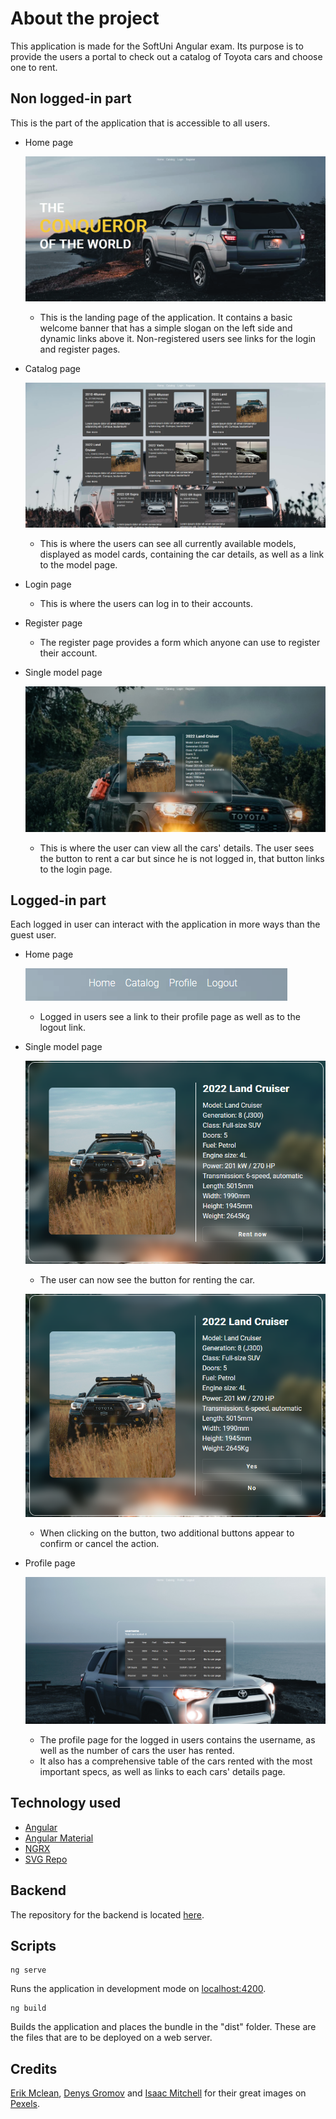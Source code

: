 # About the project

This application is made for the SoftUni Angular exam. Its purpose is to provide the users a portal to check out a catalog of Toyota cars and choose one to rent.

## Non logged-in part

This is the part of the application that is accessible to all users.

- Home page

  ![Home page for not logged in users](src/assets/homepage-notloggedin.PNG)

  - This is the landing page of the application. It contains a basic welcome banner that has a simple slogan on the left side and dynamic links above it. Non-registered users see links for the login and register pages.

- Catalog page

  ![Catalog page](src/assets/catalogpage.PNG)
  - This is where the users can see all currently available models, displayed as model cards, containing the car details, as well as a link to the model page.

- Login page
  - This is where the users can log in to their accounts.

- Register page
  - The register page provides a form which anyone can use to register their account.

- Single model page

  ![Model page for not logged in users](src/assets/modelpage-notloggedin.png)
  - This is where the user can view all the cars' details. The user sees the button to rent a car but since he is not logged in, that button links to the login page.

## Logged-in part

Each logged in user can interact with the application in more ways than the guest user.

- Home page

  ![Home page for logged in users](src/assets/homepage-loggedin.PNG)
  - Logged in users see a link to their profile page as well as to the logout link.

- Single model page

  ![Model page for logged in users](src/assets/modelpage-loggedin.png)
  - The user can now see the button for renting the car.

  ![Confirm and cancel buttons](src/assets/modelpage-confirm-cancel-buttons.png)
  - When clicking on the button, two additional buttons appear to confirm or cancel the action.

- Profile page

  ![Profile page for logged in users](src/assets/profilepage-loggedin.png)
  - The profile page for the logged in users contains the username, as well as the number of cars the user has rented.
  - It also has a comprehensive table of the cars rented with the most important specs, as well as links to each cars' details page.

## Technology used

- [Angular](https://angular.io/)
- [Angular Material](https://material.angular.io/)
- [NGRX](https://ngrx.io/)
- [SVG Repo](https://www.svgrepo.com/)

## Backend
The repository for the backend is located [here](https://github.com/morphand/softuni-angular-exam-server).

## Scripts

```
ng serve
```

Runs the application in development mode on [localhost:4200](http://localhost:4200).

```
ng build
```

Builds the application and places the bundle in the "dist" folder. These are the files that are to be deployed on a web server.

## Credits

[Erik Mclean](https://www.pexels.com/@introspectivedsgn),
[Denys Gromov](https://www.pexels.com/@jdgromov) and
[Isaac Mitchell](https://www.pexels.com/@isaac-mitchell-278678383) for their great images on [Pexels](https://www.pexels.com).
